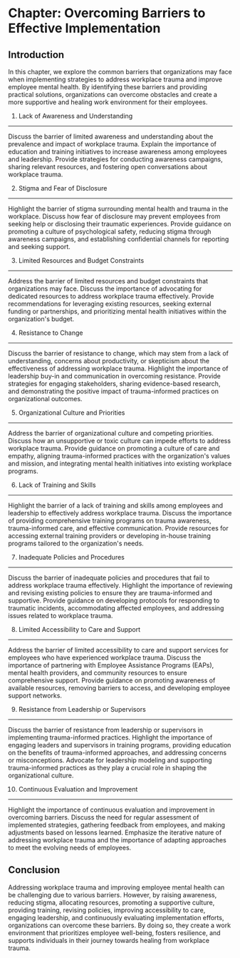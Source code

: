 Chapter: Overcoming Barriers to Effective Implementation
========================================================

Introduction
------------

In this chapter, we explore the common barriers that organizations may face when implementing strategies to address workplace trauma and improve employee mental health. By identifying these barriers and providing practical solutions, organizations can overcome obstacles and create a more supportive and healing work environment for their employees.

1. Lack of Awareness and Understanding
--------------------------------------

Discuss the barrier of limited awareness and understanding about the prevalence and impact of workplace trauma. Explain the importance of education and training initiatives to increase awareness among employees and leadership. Provide strategies for conducting awareness campaigns, sharing relevant resources, and fostering open conversations about workplace trauma.

2. Stigma and Fear of Disclosure
--------------------------------

Highlight the barrier of stigma surrounding mental health and trauma in the workplace. Discuss how fear of disclosure may prevent employees from seeking help or disclosing their traumatic experiences. Provide guidance on promoting a culture of psychological safety, reducing stigma through awareness campaigns, and establishing confidential channels for reporting and seeking support.

3. Limited Resources and Budget Constraints
-------------------------------------------

Address the barrier of limited resources and budget constraints that organizations may face. Discuss the importance of advocating for dedicated resources to address workplace trauma effectively. Provide recommendations for leveraging existing resources, seeking external funding or partnerships, and prioritizing mental health initiatives within the organization's budget.

4. Resistance to Change
-----------------------

Discuss the barrier of resistance to change, which may stem from a lack of understanding, concerns about productivity, or skepticism about the effectiveness of addressing workplace trauma. Highlight the importance of leadership buy-in and communication in overcoming resistance. Provide strategies for engaging stakeholders, sharing evidence-based research, and demonstrating the positive impact of trauma-informed practices on organizational outcomes.

5. Organizational Culture and Priorities
----------------------------------------

Address the barrier of organizational culture and competing priorities. Discuss how an unsupportive or toxic culture can impede efforts to address workplace trauma. Provide guidance on promoting a culture of care and empathy, aligning trauma-informed practices with the organization's values and mission, and integrating mental health initiatives into existing workplace programs.

6. Lack of Training and Skills
------------------------------

Highlight the barrier of a lack of training and skills among employees and leadership to effectively address workplace trauma. Discuss the importance of providing comprehensive training programs on trauma awareness, trauma-informed care, and effective communication. Provide resources for accessing external training providers or developing in-house training programs tailored to the organization's needs.

7. Inadequate Policies and Procedures
-------------------------------------

Discuss the barrier of inadequate policies and procedures that fail to address workplace trauma effectively. Highlight the importance of reviewing and revising existing policies to ensure they are trauma-informed and supportive. Provide guidance on developing protocols for responding to traumatic incidents, accommodating affected employees, and addressing issues related to workplace trauma.

8. Limited Accessibility to Care and Support
--------------------------------------------

Address the barrier of limited accessibility to care and support services for employees who have experienced workplace trauma. Discuss the importance of partnering with Employee Assistance Programs (EAPs), mental health providers, and community resources to ensure comprehensive support. Provide guidance on promoting awareness of available resources, removing barriers to access, and developing employee support networks.

9. Resistance from Leadership or Supervisors
--------------------------------------------

Discuss the barrier of resistance from leadership or supervisors in implementing trauma-informed practices. Highlight the importance of engaging leaders and supervisors in training programs, providing education on the benefits of trauma-informed approaches, and addressing concerns or misconceptions. Advocate for leadership modeling and supporting trauma-informed practices as they play a crucial role in shaping the organizational culture.

10. Continuous Evaluation and Improvement
-----------------------------------------

Highlight the importance of continuous evaluation and improvement in overcoming barriers. Discuss the need for regular assessment of implemented strategies, gathering feedback from employees, and making adjustments based on lessons learned. Emphasize the iterative nature of addressing workplace trauma and the importance of adapting approaches to meet the evolving needs of employees.

Conclusion
----------

Addressing workplace trauma and improving employee mental health can be challenging due to various barriers. However, by raising awareness, reducing stigma, allocating resources, promoting a supportive culture, providing training, revising policies, improving accessibility to care, engaging leadership, and continuously evaluating implementation efforts, organizations can overcome these barriers. By doing so, they create a work environment that prioritizes employee well-being, fosters resilience, and supports individuals in their journey towards healing from workplace trauma.
